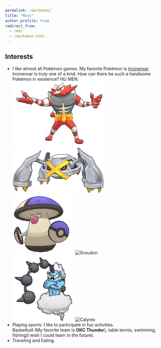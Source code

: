 ```yaml
---
permalink: /markdown/
title: "Misc"
author_profile: true
redirect_from: 
  - /md/
  - /markdown.html
---
```


## Interests

* I like almost all Pokémon games. My favorite Pokémon is [Incineroar](https://www.pokemon.com/us/pokedex/incineroar).<br>
  Incineroar is truly one of a kind. How can there be such a handsome Pokémon in existence? HU MEN.
  <img src="/images/incineroar.gif" alt="Incineroar" width="300"> <img src="/images/metagross.gif" alt="Metagross" width="300"> <img src="/images/amoongus.gif" alt="Amoongus" width="200">
  <img src="/images/Groudon.gif" alt="Groudon" width="200">  <img src="/images/thundurus.gif" alt="Thundurus" width="200">  <img src="/images/Calyrex.gif" alt="Calyrex" width="200">
* Playing sports: I like to participate in fun activities.<br>
  Basketball (My favorite team is **OKC Thunder**), table tennis, swimming, fishing(I wish I could learn in the future).
* Traveling and Eating.


